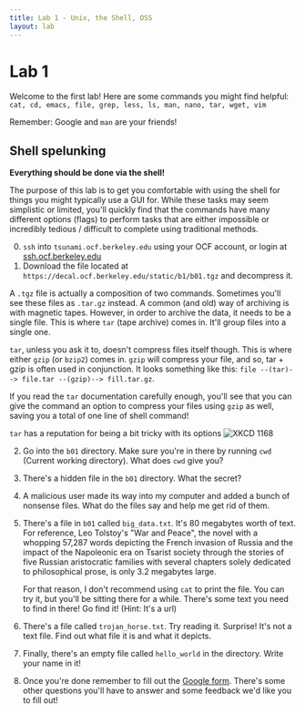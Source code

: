 ```yaml
---
title: Lab 1 - Unix, the Shell, OSS
layout: lab
---
```


# Lab 1

Welcome to the first lab! Here are some commands you might find helpful:
`cat, cd, emacs, file, grep, less, ls, man, nano, tar, wget, vim`

Remember: Google and `man` are your friends!

## Shell spelunking
**Everything should be done via the shell!**

The purpose of this lab is to get you comfortable with using the shell for things you might typically use a GUI for. While these tasks may seem simplistic or limited, you'll quickly find that the commands have many different options (flags) to perform tasks that are either impossible or incredibly tedious / difficult to complete using traditional methods.

0. `ssh` into `tsunami.ocf.berkeley.edu` using your OCF account, or login at [ssh.ocf.berkeley.edu](https://ssh.ocf.berkeley.edu)
1.  Download the file located at `https://decal.ocf.berkeley.edu/static/b1/b01.tgz` and decompress it.

   A `.tgz` file is actually a composition of two commands. Sometimes you'll see these files as `.tar.gz` instead. A common (and old) way of archiving is with magnetic tapes. However, in order to archive the data, it needs to be a single file. This is where `tar` (tape archive) comes in. It'll group files into a single one. 

   `tar`, unless you ask it to, doesn't compress files itself though. This is where either `gzip` (or `bzip2`) comes in. `gzip` will compress your file, and so, tar + gzip is often used in conjunction. It looks something like this: `file --(tar)--> file.tar --(gzip)--> fill.tar.gz`.

   If you read the `tar` documentation carefully enough, you'll see that you can give the command an option to compress your files using `gzip` as well, saving you a total of one line of shell command!

   `tar` has a reputation for being a bit tricky with its options
   ![XKCD 1168](https://imgs.xkcd.com/comics/tar.png)

2. Go into the `b01` directory. Make sure you're in there by running `cwd` (Current working directory). What does `cwd` give you?

3. There's a hidden file in the `b01` directory. What the secret?

4. A malicious user made its way into my computer and added a bunch of nonsense files. What do the files say and help me get rid of them. 

5. There's a file in `b01` called `big_data.txt`. It's 80 megabytes worth of text.  For reference, Leo Tolstoy's "War and Peace", the novel with a whopping 57,287 words depicting the French invasion of Russia and the impact of the Napoleonic era on Tsarist society through the stories of five Russian aristocratic families with several chapters solely dedicated to philosophical prose, is only 3.2 megabytes large. 
    
   For that reason, I don't recommend using `cat` to print the file. You can try it, but you'll be sitting there for a while. There's some text you need to find in there! Go find it! (Hint: It's a url)

6. There's a file called `trojan_horse.txt`. Try reading it. Surprise! It's not a text file.  Find out what file it is and what it depicts.

7. Finally, there's an empty file called `hello_world` in the directory. Write your name in it!

8. Once you're done remember to fill out the [Google form](https://goo.gl/forms/H7odCjvpDYslkvSb2). There's some other questions you'll have to answer and some feedback we'd like you to fill out!

